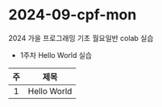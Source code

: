 # 2024-09-cpf-mon
2024 가을 프로그래밍 기초 월요일반 colab 실습

* 1주차 Hello World 실습

| 주 | 제목 |
|:-----:|:-----:|
|1|Hello World|
 
